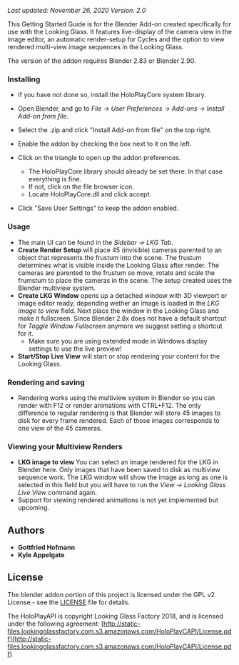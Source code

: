 *Last updated: November 26, 2020*
*Version: 2.0*

This Getting Started Guide is for the Blender Add-on created specifically for use with the Looking Glass. It features live-display of the camera view in the image editor, an automatic render-setup for Cycles and the option to view rendered multi-view image sequences in the Looking Glass.

The version of the addon requires Blender 2.83 or Blender 2.90.

### Installing

* If you have not done so, install the HoloPlayCore system library.

* Open Blender, and go to _File → User Preferences → Add-ons → Install Add-on from file_.
* Select the .zip and click "Install Add-on from file" on the top right.
* Enable the addon by checking the box next to it on the left.
* Click on the triangle to open up the addon preferences.
    * The HoloPlayCore library should already be set there. In that case everything is fine.
    * If not, click on the file browser icon.
    * Locate HoloPlayCore.dll and click accept.
* Click "Save User Settings" to keep the addon enabled.

### Usage

* The main UI can be found in the _Sidebar → LKG Tab_.
* **Create Render Setup** will place 45 (invisible) cameras parented to an object that represents the frustum into the scene. The frustum determines what is visible inside the Looking Glass after render. The cameras are parented to the frustum so move, rotate and scale the frumstum to place the cameras in the scene. The setup created uses the Blender multiview system.
* **Create LKG Window** opens up a detached window with 3D viewport or image editor ready, depending wether an image is loaded in the _LKG image to view_ field. Next place the window in the Looking Glass and make it fullscreen. Since Blender 2.8x does not have a default shortcut for _Toggle Window Fullscreen_ anymore we suggest setting a shortcut for it.
    * Make sure you are using extended mode in Windows display settings to use the live preview!
* **Start/Stop Live View** will start or stop rendering your content for the Looking Glass.

### Rendering and saving
* Rendering works using the multiview system in Blender so you can render with F12 or render animations with CTRL+F12. The only difference to regular rendering is that Blender will store 45 images to disk for every frame rendered. Each of those images corresponds to one view of the 45 cameras.

### Viewing your Multiview Renders
* **LKG image to view** You can select an image rendered for the LKG in Blender here. Only images that have been saved to disk as multiview sequence work. The LKG window will show the image as long as one is selected in this field but you will have to run the _View → Looking Glass Live View_ command again.
* Support for viewing rendered animations is not yet implemented but upcoming.

## Authors

* **Gottfried Hofmann** 
* **Kyle Appelgate** 

## License

The blender addon portion of this project is licensed under the GPL v2 License - see the [LICENSE](LICENSE) file for details.

The HoloPlayAPI is copyright Looking Glass Factory 2018, and is licensed under the following agreement:
[http://static-files.lookingglassfactory.com.s3.amazonaws.com/HoloPlayCAPI/License.pdf](http://static-files.lookingglassfactory.com.s3.amazonaws.com/HoloPlayCAPI/License.pdf)
